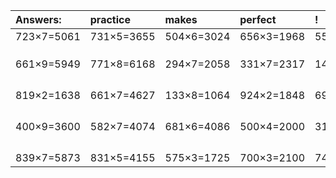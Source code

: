 | Answers: | practice | makes | perfect | ! |
| :--- | :--- | :--- | :--- | :--- |
| 723×7=5061 | 731×5=3655 | 504×6=3024 | 656×3=1968 | 557×4=2228 | 
|   |   |   |   |   | 
|   |   |   |   |   | 
|   |   |   |   |   | 
| 661×9=5949 | 771×8=6168 | 294×7=2058 | 331×7=2317 | 143×2=286 | 
|   |   |   |   |   | 
|   |   |   |   |   | 
|   |   |   |   |   | 
|   |   |   |   |   | 
| 819×2=1638 | 661×7=4627 | 133×8=1064 | 924×2=1848 | 692×5=3460 | 
|   |   |   |   |   | 
|   |   |   |   |   | 
|   |   |   |   |   | 
|   |   |   |   |   | 
| 400×9=3600 | 582×7=4074 | 681×6=4086 | 500×4=2000 | 312×3=936 | 
|   |   |   |   |   | 
|   |   |   |   |   | 
|   |   |   |   |   | 
|   |   |   |   |   | 
| 839×7=5873 | 831×5=4155 | 575×3=1725 | 700×3=2100 | 745×7=5215 | 

